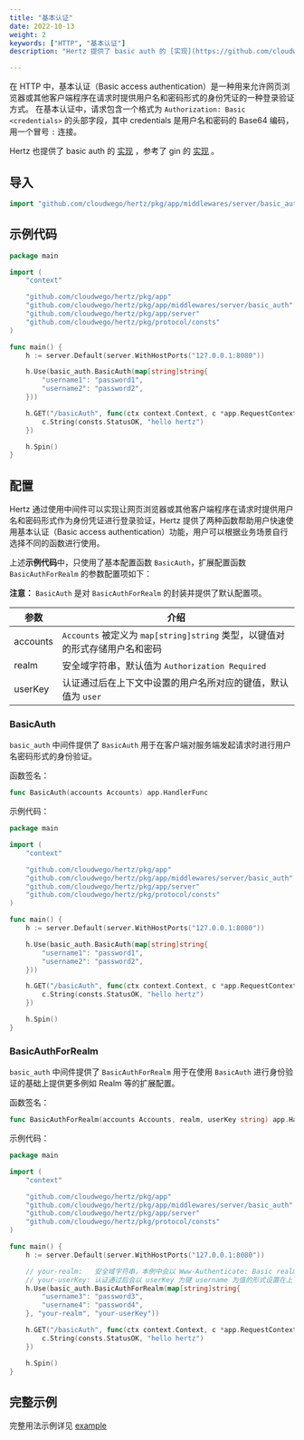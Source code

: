 ```yaml
---
title: "基本认证"
date: 2022-10-13
weight: 2
keywords: ["HTTP", "基本认证"]
description: "Hertz 提供了 basic auth 的 [实现](https://github.com/cloudwego/hertz/tree/main/pkg/app/middlewares/server/basic_auth) ，参考了 gin 的 [实现](https://github.com/gin-gonic/gin#using-basicauth-middleware) 。"

---
```


在 HTTP 中，基本认证（Basic access authentication）是一种用来允许网页浏览器或其他客户端程序在请求时提供用户名和密码形式的身份凭证的一种登录验证方式。
在基本认证中，请求包含一个格式为 `Authorization: Basic <credentials>` 的头部字段，其中 credentials 是用户名和密码的 Base64 编码，用一个冒号 `:` 连接。

Hertz 也提供了 basic auth 的 [实现](https://github.com/cloudwego/hertz/tree/main/pkg/app/middlewares/server/basic_auth) ，参考了 gin 的 [实现](https://github.com/gin-gonic/gin#using-basicauth-middleware) 。

## 导入

```go
import "github.com/cloudwego/hertz/pkg/app/middlewares/server/basic_auth"
```

## 示例代码

```go
package main

import (
    "context"

    "github.com/cloudwego/hertz/pkg/app"
    "github.com/cloudwego/hertz/pkg/app/middlewares/server/basic_auth"
    "github.com/cloudwego/hertz/pkg/app/server"
    "github.com/cloudwego/hertz/pkg/protocol/consts"
)

func main() {
    h := server.Default(server.WithHostPorts("127.0.0.1:8080"))

    h.Use(basic_auth.BasicAuth(map[string]string{
        "username1": "password1",
        "username2": "password2",
    }))

    h.GET("/basicAuth", func(ctx context.Context, c *app.RequestContext) {
        c.String(consts.StatusOK, "hello hertz")
    })

    h.Spin()
}
```

## 配置

Hertz 通过使用中间件可以实现让网页浏览器或其他客户端程序在请求时提供用户名和密码形式作为身份凭证进行登录验证，Hertz 提供了两种函数帮助用户快速使用基本认证（Basic access authentication）功能，用户可以根据业务场景自行选择不同的函数进行使用。

上述**示例代码**中，只使用了基本配置函数 `BasicAuth`，扩展配置函数 `BasicAuthForRealm` 的参数配置项如下：

**注意：** `BasicAuth` 是对 `BasicAuthForRealm` 的封装并提供了默认配置项。

| 参数       | 介绍                                                     |
|----------|--------------------------------------------------------|
| accounts | `Accounts` 被定义为 `map[string]string` 类型，以键值对的形式存储用户名和密码 |
| realm    | 安全域字符串，默认值为 `Authorization Required`                   |
| userKey  | 认证通过后在上下文中设置的用户名所对应的键值，默认值为 `user`                     |

### BasicAuth

`basic_auth` 中间件提供了 `BasicAuth` 用于在客户端对服务端发起请求时进行用户名密码形式的身份验证。

函数签名：

```go
func BasicAuth(accounts Accounts) app.HandlerFunc
```

示例代码：

```go
package main

import (
    "context"

    "github.com/cloudwego/hertz/pkg/app"
    "github.com/cloudwego/hertz/pkg/app/middlewares/server/basic_auth"
    "github.com/cloudwego/hertz/pkg/app/server"
    "github.com/cloudwego/hertz/pkg/protocol/consts"
)

func main() {
    h := server.Default(server.WithHostPorts("127.0.0.1:8080"))

    h.Use(basic_auth.BasicAuth(map[string]string{
        "username1": "password1",
        "username2": "password2",
    }))

    h.GET("/basicAuth", func(ctx context.Context, c *app.RequestContext) {
        c.String(consts.StatusOK, "hello hertz")
    })

    h.Spin()
}
```

### BasicAuthForRealm

`basic_auth` 中间件提供了 `BasicAuthForRealm` 用于在使用 `BasicAuth` 进行身份验证的基础上提供更多例如 Realm 等的扩展配置。

函数签名：

```go
func BasicAuthForRealm(accounts Accounts, realm, userKey string) app.HandlerFunc
```

示例代码：

```go
package main

import (
    "context"

    "github.com/cloudwego/hertz/pkg/app"
    "github.com/cloudwego/hertz/pkg/app/middlewares/server/basic_auth"
    "github.com/cloudwego/hertz/pkg/app/server"
    "github.com/cloudwego/hertz/pkg/protocol/consts"
)

func main() {
    h := server.Default(server.WithHostPorts("127.0.0.1:8080"))

    // your-realm:   安全域字符串，本例中会以 Www-Authenticate: Basic realm="your-realm" 的形式保存在响应头中
    // your-userKey: 认证通过后会以 userKey 为键 username 为值的形式设置在上下文中
    h.Use(basic_auth.BasicAuthForRealm(map[string]string{
        "username3": "password3",
        "username4": "password4",
    }, "your-realm", "your-userKey"))

    h.GET("/basicAuth", func(ctx context.Context, c *app.RequestContext) {
        c.String(consts.StatusOK, "hello hertz")
    })

    h.Spin()
}
```

## 完整示例

完整用法示例详见 [example](https://github.com/cloudwego/hertz-examples/blob/main/middleware/basicauth/main.go)
